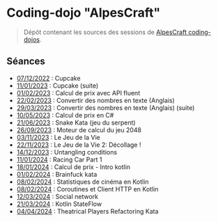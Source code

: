 # Coding-dojo "AlpesCraft"

> Dépôt contenant les sources des sessions de [AlpesCraft coding-dojos](https://www.meetup.com/fr-FR/alpescraft-coding-dojos/).

## Séances

* [07/12/2022](https://github.com/alpescraft/alpescraft-coding-dojos/tree/2022-12-07-cupcake) : Cupcake
* [11/01/2023](https://github.com/alpescraft/alpescraft-coding-dojos/tree/2023-01-11-cupcake) : Cupcake (suite)
* [01/02/2023](https://github.com/alpescraft/alpescraft-coding-dojos/tree/2023-02-01-price-with-fluent-api) : Calcul de prix avec API fluent
* [22/02/2023](https://github.com/alpescraft/alpescraft-coding-dojos/tree/2023-02-22-numbers-to-english-text) : Convertir des nombres en texte (Anglais)
* [29/03/2023](https://github.com/alpescraft/alpescraft-coding-dojos/tree/2023-03-29-numbers-to-english-text-2) : Convertir des nombres en texte (Anglais) (suite)
* [10/05/2023](https://github.com/alpescraft/alpescraft-coding-dojos/tree/2023-05-10-price-C%23) : Calcul de prix en C#
* [21/06/2023](https://github.com/alpescraft/alpescraft-coding-dojos/tree/2023-06-21-snake-kata) : Snake Kata (jeu du serpent)
* [26/09/2023](https://github.com/alpescraft/alpescraft-coding-dojos/tree/2023-09-26-game-2024-engine) : Moteur de calcul du jeu 2048
* [03/11/2023](https://github.com/alpescraft/alpescraft-coding-dojos/tree/2023-11-03-game-of-life) : Le Jeu de la Vie
* [22/11/2023](https://github.com/alpescraft/alpescraft-coding-dojos/tree/2023-11-22-game-of-life) : Le Jeu de la Vie 2: Décollage !
* [14/12/2023](https://github.com/alpescraft/alpescraft-coding-dojos/tree/2023-12-14-untangling-conditions) : Untangling conditions
* [11/01/2024](https://github.com/alpescraft/alpescraft-coding-dojos/tree/2024-01-22-racing-cart-part1) : Racing Car Part 1
* [18/01/2024](https://github.com/alpescraft/alpescraft-coding-dojos/tree/2024-01-18-calcul-de-prix-kotlin) : Calcul de prix - Intro kotlin
* [01/02/2024](https://github.com/alpescraft/alpescraft-coding-dojos/tree/2024-02-01-brainfuck) : Brainfuck kata
* [08/02/2024](https://github.com/alpescraft/alpescraft-coding-dojos/tree/2024-02-08-kotlin-day2-collections) : Statistiques de cinéma en Kotlin
* [08/02/2024](https://github.com/alpescraft/alpescraft-coding-dojos/tree/2024-02-29-kotlin-day3-http-client) : Coroutines et Client HTTP en Kotlin
* [12/03/2024](https://github.com/alpescraft/alpescraft-coding-dojos/tree/2024-03-12-social-network) : Social network
* [21/03/2024](https://github.com/alpescraft/alpescraft-coding-dojos/tree/2024-03-21-kotlin-day4-coroutines) : Kotlin StateFlow
* [04/04/2024](https://github.com/alpescraft/alpescraft-coding-dojos/tree/2024-03-21-kotlin-day4-coroutines) : Theatrical Players Refactoring Kata